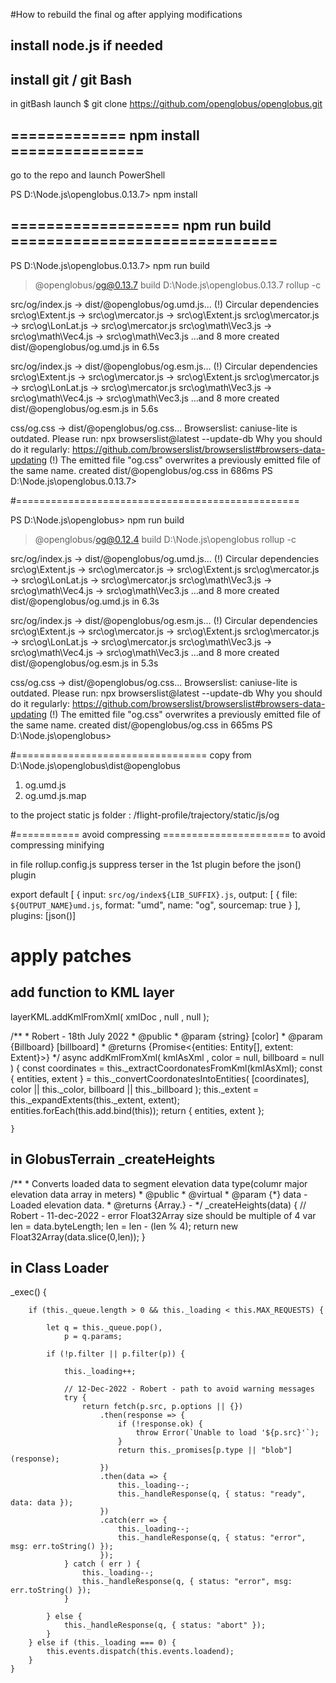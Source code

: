 #How to rebuild the final og after applying modifications


## install node.js if needed

## install git / git Bash

in gitBash launch 
$ git clone https://github.com/openglobus/openglobus.git


## ============= npm install ===============

go to the repo and launch PowerShell

PS D:\Node.js\openglobus.0.13.7> npm install

## =================== npm run build ==============================

PS D:\Node.js\openglobus.0.13.7> npm run build

> @openglobus/og@0.13.7 build D:\Node.js\openglobus.0.13.7
> rollup -c


src/og/index.js → dist/@openglobus/og.umd.js...
(!) Circular dependencies
src\og\Extent.js -> src\og\mercator.js -> src\og\Extent.js
src\og\mercator.js -> src\og\LonLat.js -> src\og\mercator.js
src\og\math\Vec3.js -> src\og\math\Vec4.js -> src\og\math\Vec3.js
...and 8 more
created dist/@openglobus/og.umd.js in 6.5s

src/og/index.js → dist/@openglobus/og.esm.js...
(!) Circular dependencies
src\og\Extent.js -> src\og\mercator.js -> src\og\Extent.js
src\og\mercator.js -> src\og\LonLat.js -> src\og\mercator.js
src\og\math\Vec3.js -> src\og\math\Vec4.js -> src\og\math\Vec3.js
...and 8 more
created dist/@openglobus/og.esm.js in 5.6s

css/og.css → dist/@openglobus/og.css...
Browserslist: caniuse-lite is outdated. Please run:
  npx browserslist@latest --update-db
  Why you should do it regularly: https://github.com/browserslist/browserslist#browsers-data-updating
(!) The emitted file "og.css" overwrites a previously emitted file of the same name.
created dist/@openglobus/og.css in 686ms
PS D:\Node.js\openglobus.0.13.7>

#=================================================

PS D:\Node.js\openglobus> npm run build

> @openglobus/og@0.12.4 build D:\Node.js\openglobus
> rollup -c


src/og/index.js → dist/@openglobus/og.umd.js...
(!) Circular dependencies
src\og\Extent.js -> src\og\mercator.js -> src\og\Extent.js
src\og\mercator.js -> src\og\LonLat.js -> src\og\mercator.js
src\og\math\Vec3.js -> src\og\math\Vec4.js -> src\og\math\Vec3.js
...and 8 more
created dist/@openglobus/og.umd.js in 6.3s

src/og/index.js → dist/@openglobus/og.esm.js...
(!) Circular dependencies
src\og\Extent.js -> src\og\mercator.js -> src\og\Extent.js
src\og\mercator.js -> src\og\LonLat.js -> src\og\mercator.js
src\og\math\Vec3.js -> src\og\math\Vec4.js -> src\og\math\Vec3.js
...and 8 more
created dist/@openglobus/og.esm.js in 5.3s

css/og.css → dist/@openglobus/og.css...
Browserslist: caniuse-lite is outdated. Please run:
  npx browserslist@latest --update-db
  Why you should do it regularly: https://github.com/browserslist/browserslist#browsers-data-updating
(!) The emitted file "og.css" overwrites a previously emitted file of the same name.
created dist/@openglobus/og.css in 665ms
PS D:\Node.js\openglobus>

#=================================
copy from D:\Node.js\openglobus\dist\@openglobus
1) og.umd.js
2) og.umd.js.map

to the project static js folder : /flight-profile/trajectory/static/js/og

#=========== avoid compressing ======================
to avoid compressing minifying 

in file rollup.config.js suppress terser in the 1st plugin before the json() plugin

export default [
    {
        input: `src/og/index${LIB_SUFFIX}.js`,
        output: [
            {
                file: `${OUTPUT_NAME}umd.js`,
                format: "umd",
                name: "og",
                sourcemap: true
            }
        ],
        plugins: [json()]

# apply patches

## add function to KML layer
layerKML.addKmlFromXml(  xmlDoc ,  null ,  null );

/**
	* Robert - 18th July 2022
	* @public
	* @param {string} [color]
    * @param {Billboard} [billboard]
    * @returns {Promise<{entities: Entity[], extent: Extent}>}
	*/
	async addKmlFromXml( kmlAsXml , color = null, billboard = null ) {
		const coordinates = this._extractCoordonatesFromKml(kmlAsXml);
        const { entities, extent } = this._convertCoordonatesIntoEntities(
            [coordinates],
            color || this._color,
            billboard || this._billboard
        );
        this._extent = this._expandExtents(this._extent, extent);
        entities.forEach(this.add.bind(this));
        return { entities, extent };
		
	}


## in GlobusTerrain _createHeights

/**
     * Converts loaded data to segment elevation data type(columr major elevation data array in meters)
     * @public
     * @virtual
     * @param {*} data - Loaded elevation data.
     * @returns {Array.<number>} -
     */
    _createHeights(data) {
		// Robert - 11-dec-2022 - error Float32Array size should be multiple of 4
		var len = data.byteLength;
		len = len - (len % 4);
        return new Float32Array(data.slice(0,len));
    }
    
    
## in Class Loader

 _exec() {

        if (this._queue.length > 0 && this._loading < this.MAX_REQUESTS) {

            let q = this._queue.pop(),
                p = q.params;

            if (!p.filter || p.filter(p)) {

                this._loading++;

				// 12-Dec-2022 - Robert - path to avoid warning messages
				try {
					return fetch(p.src, p.options || {})
						.then(response => {
							if (!response.ok) {
								throw Error(`Unable to load '${p.src}'`);
							}
							return this._promises[p.type || "blob"](response);
						})
						.then(data => {
							this._loading--;
							this._handleResponse(q, { status: "ready", data: data });
						})
						.catch(err => {
							this._loading--;
							this._handleResponse(q, { status: "error", msg: err.toString() });
						});
				} catch ( err ) {
					this._loading--;
					this._handleResponse(q, { status: "error", msg: err.toString() });
				}

            } else {
                this._handleResponse(q, { status: "abort" });
            }
        } else if (this._loading === 0) {
            this.events.dispatch(this.events.loadend);
        }
    }
